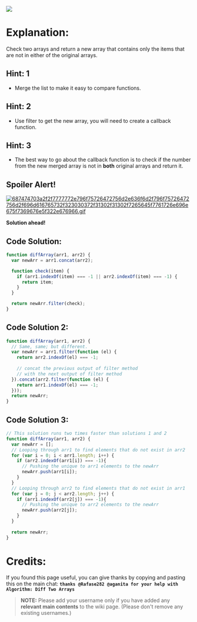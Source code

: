 ![](http://i.imgur.com/HkEgef5.gif)

# Explanation:
Check two arrays and return a new array that contains only the items that are not in either of the original arrays.

## Hint: 1
- Merge the list to make it easy to compare functions.

## Hint: 2
- Use filter to get the new array, you will need to create a callback function.

## Hint: 3
- The best way to go about the callback function is to check if the number from the new merged array is not in **both** original arrays and return it.

## Spoiler Alert!
[![687474703a2f2f7777772e796f75726472756d2e636f6d2f796f75726472756d2f696d616765732f323030372f31302f31302f7265645f7761726e696e675f7369676e5f322e676966.gif](https://files.gitter.im/FreeCodeCamp/Wiki/nlOm/thumb/687474703a2f2f7777772e796f75726472756d2e636f6d2f796f75726472756d2f696d616765732f323030372f31302f31302f7265645f7761726e696e675f7369676e5f322e676966.gif)](https://files.gitter.im/FreeCodeCamp/Wiki/nlOm/687474703a2f2f7777772e796f75726472756d2e636f6d2f796f75726472756d2f696d616765732f323030372f31302f31302f7265645f7761726e696e675f7369676e5f322e676966.gif)

**Solution ahead!**

## Code Solution:

```js
function diffArray(arr1, arr2) {
  var newArr = arr1.concat(arr2);

  function check(item) {
    if (arr1.indexOf(item) === -1 || arr2.indexOf(item) === -1) {
      return item;
    }
  }

  return newArr.filter(check);
}
```

## Code Solution 2:

```js
function diffArray(arr1, arr2) {
  // Same, same; but different.
  var newArr = arr1.filter(function (el) {
    return arr2.indexOf(el) === -1;
    
    // concat the previous output of filter method
    // with the next output of filter method
  }).concat(arr2.filter(function (el) {
    return arr1.indexOf(el) === -1;
  }));
  return newArr;
}
```

## Code Solution 3:

```js
// This solution runs two times faster than solutions 1 and 2
function diffArray(arr1, arr2) {
  var newArr = [];
  // Looping through arr1 to find elements that do not exist in arr2  
  for (var i = 0; i < arr1.length; i++) {
    if (arr2.indexOf(arr1[i]) === -1){
      // Pushing the unique to arr1 elements to the newArr
      newArr.push(arr1[i]);
    } 
  }
  // Looping through arr2 to find elements that do not exist in arr1
  for (var j = 0; j < arr2.length; j++) {
    if (arr1.indexOf(arr2[j]) === -1){
      // Pushing the unique to arr2 elements to the newArr    
      newArr.push(arr2[j]);
    } 
  }
  
  return newArr;
}
```

# Credits:
If you found this page useful, you can give thanks by copying and pasting this on the main chat:  **`thanks @Rafase282 @aganita for your help with Algorithm: Diff Two Arrays`**

> **NOTE:** Please add your username only if you have added any **relevant main contents** to the wiki page. (Please don't remove any existing usernames.)
